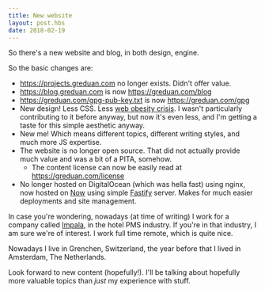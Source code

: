 ```yaml
---
title: New website
layout: post.hbs
date: 2018-02-19
---
```


So there's a new website and blog, in both design, engine.

So the basic changes are:

- https://projects.greduan.com no longer exists.  Didn't offer value.
- https://blog.greduan.com is now https://greduan.com/blog
- https://greduan.com/gpg-pub-key.txt is now https://greduan.com/gpg
- New design!  Less CSS.  Less [web obesity crisis][web-obesity].  I wasn't
    particularly contributing to it before anyway, but now it's even less, and
    I'm getting a taste for this simple aesthetic anyway.
- New me!  Which means different topics, different writing styles, and much
    more JS expertise.
- The website is no longer open source.  That did not actually provide much
    value and was a bit of a PITA, somehow.
    - The content license can now be easily read at https://greduan.com/license
- No longer hosted on DigitalOcean (which was hella fast) using nginx, now
    hosted on [Now][now] using simple [Fastify][fastify] server. Makes for much
    easier deployments and site management.

[web-obesity]: http://idlewords.com/talks/website_obesity.htm
[now]: https://zeit.co/now
[fastify]: https://www.fastify.io/

In case you're wondering, nowadays (at time of writing) I work for a company
called [Impala][impala], in the hotel PMS industry.  If you're in that industry,
I am sure we're of interest.  I work full time remote, which is quite nice.

[impala]: https://getimpala.com

Nowadays I live in Grenchen, Switzerland, the year before that I lived in
Amsterdam, The Netherlands.

Look forward to new content (hopefully!).  I'll be talking about hopefully more
valuable topics than *just* my experience with stuff.
